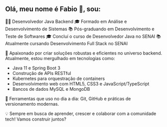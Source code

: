 ## Olá, meu nome é Fabio 👋, sou:

 👨‍💻 Desenvolvedor Java Backend
 🎓 Formado em Análise e Desenvolvimento de Sistemas
 📚 Pós-graduando em Desenvolvimento e Teste de Softwares
 🎓 Concluí o curso de Desenvolvedor Java no SENAI
 📚 Atualmente cursando Desenvolvimento Full Stack no SENAI

🚀 Apaixonado por criar soluções robustas e eficientes no universo backend. Atualmente, estou mergulhado em tecnologias como:

  * Java 11 e Spring Boot 3
  * Construção de APIs RESTful
  * Kubernetes para orquestração de containers
  * Desenvolvimento web com HTML5, CSS3 e JavaScript/TypeScript
  * Bancos de dados MySQL e MongoDB
    
🔧 Ferramentas que uso no dia a dia: Git, GitHub e práticas de versionamento modernas.

💡 Sempre em busca de aprender, crescer e colaborar com a comunidade tech! Vamos construir juntos?
